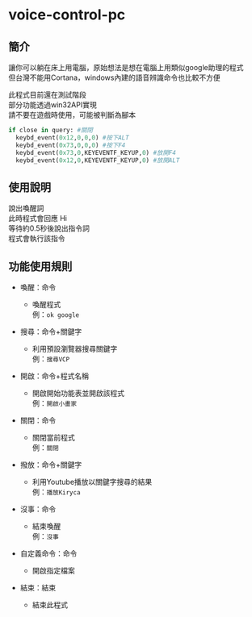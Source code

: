 # voice-control-pc  
## 簡介  
讓你可以躺在床上用電腦，原始想法是想在電腦上用類似google助理的程式  
但台灣不能用Cortana，windows內建的語音辨識命令也比較不方便  

此程式目前還在測試階段  
部分功能透過win32API實現  
請不要在遊戲時使用，可能被判斷為腳本  
    
```python
if close in query: #關閉
  keybd_event(0x12,0,0,0) #按下ALT
  keybd_event(0x73,0,0,0) #按下F4
  keybd_event(0x73,0,KEYEVENTF_KEYUP,0) #放開F4
  keybd_event(0x12,0,KEYEVENTF_KEYUP,0) #放開ALT
```

## 使用說明  
說出喚醒詞  
此時程式會回應 Hi  
等待約0.5秒後說出指令詞  
程式會執行該指令
  
## 功能使用規則  
* 喚醒：命令
  * 喚醒程式  
  例：`ok google`
* 搜尋：命令+關鍵字  
  * 利用預設瀏覽器搜尋關鍵字  
  例：`搜尋VCP`
* 開啟：命令+程式名稱  
  * 開啟開始功能表並開啟該程式  
  例：`開啟小畫家`
* 關閉：命令  
  * 關閉當前程式  
  例：`關閉`
* 撥放：命令+關鍵字
  * 利用Youtube播放以關鍵字搜尋的結果  
  例：`播放Kiryca`
* 沒事：命令
  * 結束喚醒  
  例：`沒事`
* 自定義命令：命令
  * 開啟指定檔案  
  
* 結束：結束
  * 結束此程式
  
